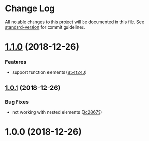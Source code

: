 # Change Log

All notable changes to this project will be documented in this file. See [standard-version](https://github.com/conventional-changelog/standard-version) for commit guidelines.

<a name="1.1.0"></a>

# [1.1.0](https://github.com/LeDDGroup/typescript-transform-jsx/compare/v1.0.1...v1.1.0) (2018-12-26)

### Features

- support function elements ([854f240](https://github.com/LeDDGroup/typescript-transform-jsx/commit/854f240))

<a name="1.0.1"></a>

## [1.0.1](https://github.com/LeDDGroup/typescript-transform-jsx/compare/v1.0.0...v1.0.1) (2018-12-26)

### Bug Fixes

- not working with nested elements ([3c28675](https://github.com/LeDDGroup/typescript-transform-jsx/commit/3c28675))

<a name="1.0.0"></a>

# 1.0.0 (2018-12-26)
